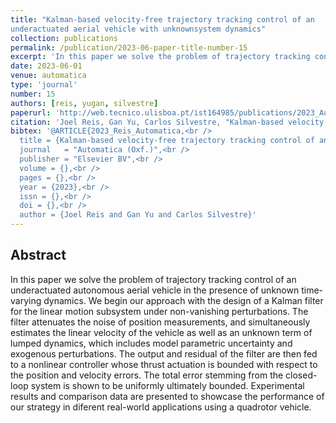 ```yaml
---
title: "Kalman-based velocity-free trajectory tracking control of an
underactuated aerial vehicle with unknownsystem dynamics"
collection: publications
permalink: /publication/2023-06-paper-title-number-15
excerpt: 'In this paper we solve the problem of trajectory tracking control of an underactuated autonomous aerial vehicle in the presence of unknown time-varying dynamics.'
date: 2023-06-01
venue: automatica
type: 'journal'
number: 15
authors: [reis, yugan, silvestre]
paperurl: 'http://web.tecnico.ulisboa.pt/ist164985/publications/2023_Automatica_Kalman_based_velocity_free_trajectory_tracking_control_of_an_underactuated_aerial_vehicle_with_unknown_system_dynamics.pdf'
citation: 'Joel Reis, Gan Yu, Carlos Silvestre, "Kalman-based velocity-free trajectory tracking control of an underactuated aerial vehicle with unknownsystem dynamics," Automatica, 2023. (in press)'
bibtex: '@ARTICLE{2023_Reis_Automatica,<br />
  title = {Kalman-based velocity-free trajectory tracking control of an underactuated aerial vehicle with unknown system dynamics},<br />
  journal   = "Automatica (Oxf.)",<br />
  publisher = "Elsevier BV",<br />
  volume = {},<br />
  pages = {},<br />
  year = {2023},<br />
  issn = {},<br />
  doi = {},<br />
  author = {Joel Reis and Gan Yu and Carlos Silvestre}'
---
```

**Abstract**
---
In this paper we solve the problem of trajectory tracking control of an underactuated autonomous aerial vehicle in the presence of unknown time-varying dynamics.
We begin our approach with the design of a Kalman filter for the linear motion subsystem under non-vanishing perturbations.
The filter attenuates the noise of position measurements, and simultaneously estimates the linear velocity of the vehicle as well as an unknown term of lumped dynamics, which includes model parametric uncertainty and exogenous perturbations.
The output and residual of the filter are then fed to a nonlinear controller whose thrust actuation is bounded with respect to the position and velocity errors.
The total error stemming from the closed-loop system is shown to be uniformly ultimately bounded.
Experimental results and comparison data are presented to showcase the performance of our strategy in diferent real-world applications using a quadrotor vehicle.